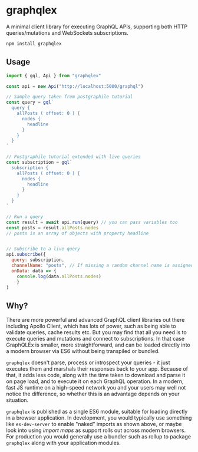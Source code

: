 # graphqlex

A minimal client library for executing GraphQL APIs, supporting both HTTP queries/mutations and WebSockets subscriptions.

```bash
npm install graphqlex
```

## Usage

```js
import { gql, Api } from "graphqlex"

const api = new Api("http://localhost:5000/graphql")

// Sample query taken from postgraphile tutorial
const query = gql`
  query {
    allPosts ( offset: 0 ) {
      nodes { 
        headline 
      }
    }
  }
`

// Postgraphile tutorial extended with live queries
const subscription = gql`
  subscription {
    allPosts ( offset: 0 ) {
      nodes { 
        headline 
      }
    }
  }
`

// Run a query
const result = await api.run(query) // you can pass variables too
const posts = result.allPosts.nodes
// posts is an array of objects with property headline


// Subscribe to a live query
api.subscribe({
  query: subscription, 
  channelName: "posts", // If missing a random channel name is assigned 
  onData: data => {
  	console.log(data.allPosts.nodes)
	}
)
```



## Why?

There are more powerful and advanced GraphQL client libraries out there including Apollo Client, which has lots of power, such as being able to validate queries, cache results etc. But you may find that all you need is to execute queries and mutations and connect to subscriptions. In that case GraphQLEx is smaller, more straightforward, and can be loaded directly into a modern browser via ES6 without being transpiled or bundled.

`graphqlex` doesn't parse, process or introspect your queries - it just executes them and marshals their responses back to your app. Because of that, it adds less code, along with the time taken to download and parse it on page load, and to execute it on each GraphQL operation. In a modern, fast JS runtime on a high-speed network you and your users may well not notice the difference, so whether this is an advantage depends on your situation.

`graphqlex` is published as a single ES6 module, suitable for loading directly in a browser application. In development, you would typically use something like `es-dev-server` to enable "naked" imports as shown above, or maybe look into using *import maps* as support rolls out across modern browsers. For production you would generally use a bundler such as rollup to package `graphqlex` along with your application modules.